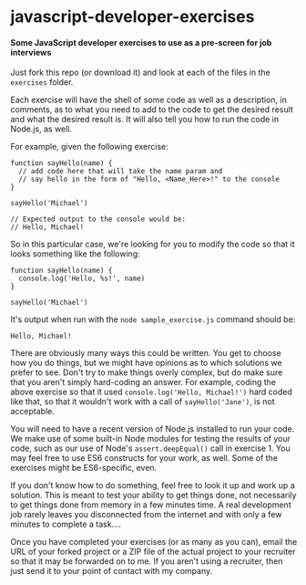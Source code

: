 # javascript-developer-exercises
#### Some JavaScript developer exercises to use as a pre-screen for job interviews

Just fork this repo (or download it) and look at each of the files in the `exercises` folder.

Each exercise will have the shell of some code as well as a description, in comments, as to what you need to add to the code to get the desired result and what the desired result is.  It will also tell you how to run the code in Node.js, as well.

For example, given the following exercise:

    function sayHello(name) {
      // add code here that will take the name param and
      // say hello in the form of "Hello, <Name_Here>!" to the console
    }

    sayHello('Michael')

    // Expected output to the console would be:
    // Hello, Michael!

So in this particular case, we're looking for you to modify the code so that it looks something like the following:

    function sayHello(name) {
      console.log('Hello, %s!', name)
    }

    sayHello('Michael')

It's output when run with the `node sample_exercise.js` command should be:

    Hello, Michael!

There are obviously many ways this could be written.  You get to choose how you do things, but we might have opinions as to which solutions we prefer to see.  Don't try to make things overly complex, but do make sure that you aren't simply hard-coding an answer.  For example, coding the above exercise so that it used `console.log('Hello, Michael!')` hard coded like that, so that it wouldn't work with a call of `sayHello('Jane')`, is not acceptable.

You will need to have a recent version of Node.js installed to run your code.  We make use of some built-in Node modules for testing the results of your code, such as our use of Node's `assert.deepEqual()` call in exercise 1.  You may feel free to use ES6 constructs for your work, as well.  Some of the exercises might be ES6-specific, even.

If you don't know how to do something, feel free to look it up and work up a solution.  This is meant to test your ability to get things done, not necessarily to get things done from memory in a few minutes time.  A real development job rarely leaves you disconnected from the internet and with only a few minutes to complete a task....

Once you have completed your exercises (or as many as you can), email the URL of your forked project or a ZIP file of the actual project to your recruiter so that it may be forwarded on to me.  If you aren't using a recruiter, then just send it to your point of contact with my company.
